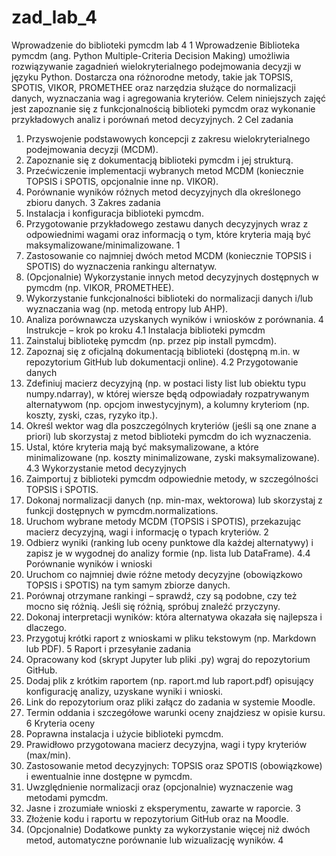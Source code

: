 # zad_lab_4
Wprowadzenie do biblioteki pymcdm
lab 4
1 Wprowadzenie
Biblioteka pymcdm (ang. Python Multiple-Criteria Decision Making) umożliwia rozwiązywanie zagadnień wielokryterialnego podejmowania decyzji w
języku Python. Dostarcza ona różnorodne metody, takie jak TOPSIS, SPOTIS, VIKOR, PROMETHEE oraz narzędzia służące do normalizacji danych,
wyznaczania wag i agregowania kryteriów.
Celem niniejszych zajęć jest zapoznanie się z funkcjonalnością biblioteki
pymcdm oraz wykonanie przykładowych analiz i porównań metod decyzyjnych.
2 Cel zadania
1. Przyswojenie podstawowych koncepcji z zakresu wielokryterialnego podejmowania decyzji (MCDM).
2. Zapoznanie się z dokumentacją biblioteki pymcdm i jej strukturą.
3. Przećwiczenie implementacji wybranych metod MCDM (koniecznie TOPSIS i SPOTIS, opcjonalnie inne np. VIKOR).
4. Porównanie wyników różnych metod decyzyjnych dla określonego zbioru danych.
3 Zakres zadania
1. Instalacja i konfiguracja biblioteki pymcdm.
2. Przygotowanie przykładowego zestawu danych decyzyjnych wraz z odpowiednimi wagami oraz informacją o tym, które kryteria mają być
maksymalizowane/minimalizowane.
1
3. Zastosowanie co najmniej dwóch metod MCDM (koniecznie TOPSIS i
SPOTIS) do wyznaczenia rankingu alternatyw.
4. (Opcjonalnie) Wykorzystanie innych metod decyzyjnych dostępnych w
pymcdm (np. VIKOR, PROMETHEE).
5. Wykorzystanie funkcjonalności biblioteki do normalizacji danych i/lub
wyznaczania wag (np. metodą entropy lub AHP).
6. Analiza porównawcza uzyskanych wyników i wniosków z porównania.
4 Instrukcje – krok po kroku
4.1 Instalacja biblioteki pymcdm
1. Zainstaluj bibliotekę pymcdm (np. przez pip install pymcdm).
2. Zapoznaj się z oficjalną dokumentacją biblioteki (dostępną m.in. w repozytorium GitHub lub dokumentacji online).
4.2 Przygotowanie danych
1. Zdefiniuj macierz decyzyjną (np. w postaci listy list lub obiektu typu
numpy.ndarray), w której wiersze będą odpowiadały rozpatrywanym
alternatywom (np. opcjom inwestycyjnym), a kolumny kryteriom (np.
koszty, zyski, czas, ryzyko itp.).
2. Określ wektor wag dla poszczególnych kryteriów (jeśli są one znane a
priori) lub skorzystaj z metod biblioteki pymcdm do ich wyznaczenia.
3. Ustal, które kryteria mają być maksymalizowane, a które minimalizowane (np. koszty minimalizowane, zyski maksymalizowane).
4.3 Wykorzystanie metod decyzyjnych
1. Zaimportuj z biblioteki pymcdm odpowiednie metody, w szczególności
TOPSIS i SPOTIS.
2. Dokonaj normalizacji danych (np. min-max, wektorowa) lub skorzystaj
z funkcji dostępnych w pymcdm.normalizations.
3. Uruchom wybrane metody MCDM (TOPSIS i SPOTIS), przekazując
macierz decyzyjną, wagi i informację o typach kryteriów.
2
4. Odbierz wyniki (ranking lub oceny punktowe dla każdej alternatywy)
i zapisz je w wygodnej do analizy formie (np. lista lub DataFrame).
4.4 Porównanie wyników i wnioski
1. Uruchom co najmniej dwie różne metody decyzyjne (obowiązkowo TOPSIS i SPOTIS) na tym samym zbiorze danych.
2. Porównaj otrzymane rankingi – sprawdź, czy są podobne, czy też mocno się różnią. Jeśli się różnią, spróbuj znaleźć przyczyny.
3. Dokonaj interpretacji wyników: która alternatywa okazała się najlepsza
i dlaczego.
4. Przygotuj krótki raport z wnioskami w pliku tekstowym (np. Markdown
lub PDF).
5 Raport i przesyłanie zadania
1. Opracowany kod (skrypt Jupyter lub pliki .py) wgraj do repozytorium
GitHub.
2. Dodaj plik z krótkim raportem (np. raport.md lub raport.pdf) opisujący konfigurację analizy, uzyskane wyniki i wnioski.
3. Link do repozytorium oraz pliki załącz do zadania w systemie Moodle.
4. Termin oddania i szczegółowe warunki oceny znajdziesz w opisie kursu.
6 Kryteria oceny
1. Poprawna instalacja i użycie biblioteki pymcdm.
2. Prawidłowo przygotowana macierz decyzyjna, wagi i typy kryteriów
(max/min).
3. Zastosowanie metod decyzyjnych: TOPSIS oraz SPOTIS (obowiązkowe) i ewentualnie inne dostępne w pymcdm.
4. Uwzględnienie normalizacji oraz (opcjonalnie) wyznaczenie wag metodami pymcdm.
5. Jasne i zrozumiałe wnioski z eksperymentu, zawarte w raporcie.
3
6. Złożenie kodu i raportu w repozytorium GitHub oraz na Moodle.
7. (Opcjonalnie) Dodatkowe punkty za wykorzystanie więcej niż dwóch
metod, automatyczne porównanie lub wizualizację wyników.
4

